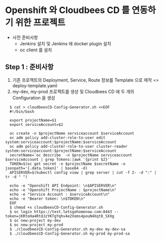 # Openshift 와 Cloudbees CD 를 연동하기 위한 프로젝트

- 사전 준비사항 
  - Jenkins 설치 및 Jenkins 에 docker plugin 설치
  - oc client 를 설치
 
## Step 1 : 준비사항

1. 기존 프로젝트의 Deployment, Service, Route 정보를 Template 으로 제작 => deploy-template.yaml
2. my-dev, my-prod 프로젝트를 생성 및 Cloudbees CD 에 두 개의 Configuration 을 생성

```console
  $ cat > cloudbeesCD-Config-Generator.sh <<EOF
  #!/bin/bash

  export projectName=$1
  export serviceAccount=$2

  oc create -n $projectName serviceaccount $serviceAccount
  oc adm policy add-cluster-role-to-user edit system:serviceaccount:$projectName:$serviceAccount
  oc adm policy add-cluster-role-to-user cluster-reader system:serviceaccount:$projectName:$serviceAccount
  secretName=`oc describe  -n $projectName serviceaccount $serviceAccount | grep Tokens:|awk '{print $2}'`
  TOKEN=$(oc get secret -n $projectName $secretName -o jsonpath='{.data.token}' | base64 -d)
  APISERVER=$(kubectl config view | grep server | cut -f 2- -d ":" | tr -d " ")

  echo -e "Openshift API Endpoint: \n$APISERVER\n"
  echo -e "Openshift ProjectName : $projectName\n"
  echo -e "Service Account : $serviceAccount\n"
  echo -e "Bearer token: \n$TOKEN\n"
  EOF
  $ chmod +x cloudbeesCD-Config-Generator.sh
  $ oc login https://test.letsgohomenow.com:8443 --token=jKRtoHa4RtdJzYKTgYqhv4e2Vems4pouN4Xqt8_SXXg
  $ oc new-project my-dev
  $ oc new-project my-prod
  $ ./cloudbeesCD-Config-Generator.sh my-dev my-dev-sa
  $ ./cloudbeesCD-Config-Generator.sh my-prod my-prod-sa 
```
